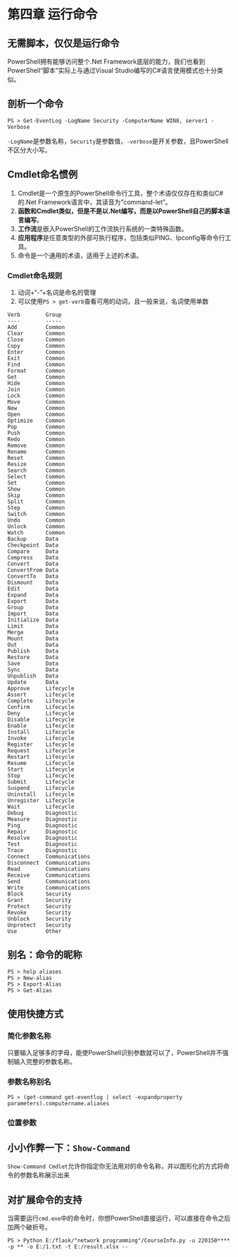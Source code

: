 # 第四章 运行命令
## 无需脚本，仅仅是运行命令
PowerShell拥有能够访问整个.Net Framework底层的能力，我们也看到PowerShell“脚本”实际上与通过Visual Studio编写的C#语言使用模式也十分类似。
## 剖析一个命令
```
PS > Get-EventLog -LogName Security -ComputerName WIN8, server1 -Verbose
```
`-LogName`是参数名称，`Security`是参数值，`-verbose`是开关参数，且PowerShell不区分大小写。
## Cmdlet命名惯例
1. Cmdlet是一个原生的PowerShell命令行工具，整个术语仅仅存在和类似C#的.Net Framework语言中，其读音为“command-let”。
2. **函数和Cmdlet类似，但是不是以.Net编写，而是以PowerShell自己的脚本语言编写**。
3. **工作流**是嵌入PowerShell的工作流执行系统的一类特殊函数。
4. **应用程序**是任意类型的外部可执行程序，包括类似PING、Ipconfig等命令行工具。
5. 命令是一个通用的术语，适用于上述的术语。
### Cmdlet命名规则
1. 动词+“-”+名词是命名的管理
2. 可以使用`PS > get-verb`查看可用的动词，且一般来说，名词使用单数
```
Verb        Group
----        -----
Add         Common
Clear       Common
Close       Common
Copy        Common
Enter       Common
Exit        Common
Find        Common
Format      Common
Get         Common
Hide        Common
Join        Common
Lock        Common
Move        Common
New         Common
Open        Common
Optimize    Common
Pop         Common
Push        Common
Redo        Common
Remove      Common
Rename      Common
Reset       Common
Resize      Common
Search      Common
Select      Common
Set         Common
Show        Common
Skip        Common
Split       Common
Step        Common
Switch      Common
Undo        Common
Unlock      Common
Watch       Common
Backup      Data
Checkpoint  Data
Compare     Data
Compress    Data
Convert     Data
ConvertFrom Data
ConvertTo   Data
Dismount    Data
Edit        Data
Expand      Data
Export      Data
Group       Data
Import      Data
Initialize  Data
Limit       Data
Merge       Data
Mount       Data
Out         Data
Publish     Data
Restore     Data
Save        Data
Sync        Data
Unpublish   Data
Update      Data
Approve     Lifecycle
Assert      Lifecycle
Complete    Lifecycle
Confirm     Lifecycle
Deny        Lifecycle
Disable     Lifecycle
Enable      Lifecycle
Install     Lifecycle
Invoke      Lifecycle
Register    Lifecycle
Request     Lifecycle
Restart     Lifecycle
Resume      Lifecycle
Start       Lifecycle
Stop        Lifecycle
Submit      Lifecycle
Suspend     Lifecycle
Uninstall   Lifecycle
Unregister  Lifecycle
Wait        Lifecycle
Debug       Diagnostic
Measure     Diagnostic
Ping        Diagnostic
Repair      Diagnostic
Resolve     Diagnostic
Test        Diagnostic
Trace       Diagnostic
Connect     Communications
Disconnect  Communications
Read        Communications
Receive     Communications
Send        Communications
Write       Communications
Block       Security
Grant       Security
Protect     Security
Revoke      Security
Unblock     Security
Unprotect   Security
Use         Other
```
## 别名：命令的昵称
```
PS > help aliases
PS > New-alias
PS > Export-Alias
PS > Get-Alias
```
## 使用快捷方式
### 简化参数名称
只要输入足够多的字母，能使PowerShell识别参数就可以了，PowerShell并不强制输入完整的参数名称。
### 参数名称别名
```
PS > (get-command get-eventlog | select -expandproperty parameters).computername.aliases 
```
### 位置参数
## 小小作弊一下：`Show-Command`
`Show-Command Cmdlet`允许你指定你无法用对的命令名称，并以图形化的方式将命令的参数名称展示出来
## 对扩展命令的支持
当需要运行`cmd.exe`中的命令时，你想PowerShell直接运行，可以直接在命令之后加两个破折号。
```
PS > Python E:/flask/"network programming"/CourseInfo.py -u 220150**** -p ** -o E:/1.txt -t E:/result.xlsx --
```
